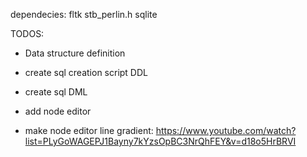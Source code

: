 dependecies:
fltk
stb_perlin.h
sqlite

TODOS:
* Data structure definition
* create sql creation script DDL
* create sql DML

* add node editor
* make node editor line gradient:
https://www.youtube.com/watch?list=PLyGoWAGEPJ1Bayny7kYzsOpBC3NrQhFEY&v=d18o5HrBRVI
